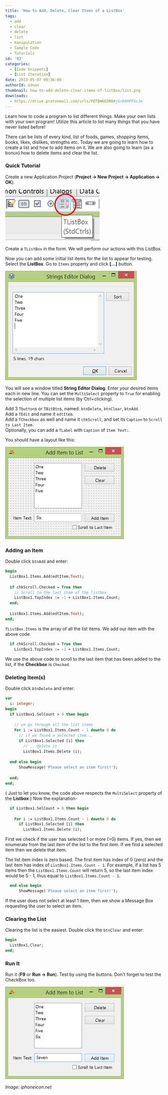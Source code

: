 ```yaml
---
title: 'How to Add, Delete, Clear Items of a ListBox'
tags:
  - add
  - clear
  - delete
  - list
  - manipulation
  - Sample Code
  - Tutorials
id: '93'
categories:
  - [Code Snippets]
  - [List Iteration]
date: 2013-05-07 09:36:00
authorId: adnan
thumbnail: how-to-add-delete-clear-items-of-listbox/list.png
downloads:
  - https://drive.protonmail.com/urls/PDTBW6EDN0#jSrEKHPFScJe
---
```


Learn how to code a program to list different things. Make your own lists with your own program! Utilize this article to list many things that you have never listed before!
<!-- more -->


There can be lists of every kind, list of foods, games, shopping items, books, likes, dislikes, strengths etc. Today we are going to learn how to create a list and how to add items on it. We are also going to learn (as a bonux) how to delete items and clear the list.


### Quick Tutorial

Create a new Application Project (**Project -> New Project -> Application -> OK**).


![TListBox component icon in Toolbar of Lazarus](how-to-add-delete-clear-items-of-listbox/TListBox-toolbar-icon.jpg "TListBox component icon in Toolbar of Lazarus")


Create a `TListBox` in the form. We will perform our actions with this ListBox.

Now you can add some initial list items for the list to appear for testing. Select the **ListBox**. Go to `Items` property and click **[...]** button.


![](how-to-add-delete-clear-items-of-listbox/ListBox-items-editing-lazar.gif)


You will see a window titled **String Editor Dialog**. Enter your desired items each in new line. You can set the `MultiSelect` property to `True` for enabling the selection of multiple list items (by Ctrl+clicking).

Add 3 `Tbutton`s or `TBitBtn`s, named: `btnDelete`, `btnClear`, `btnAdd`. \
Add a `TEdit` and name it `edtItem`. \
Add a `TCheckbox` as well and name it `chkScroll`, and set its `Caption` to `Scroll to Last Item`. \
Optionally, you can add a `TLabel` with `Caption` of `Item Text:`.

You should have a layout like this:


![](how-to-add-delete-clear-items-of-listbox/List-add-delete-2.gif)



### Adding an Item

Double click `btnAdd` and enter:

```pascal
begin
  ListBox1.Items.Add(edtItem.Text);

  if chkScroll.Checked = True then
    // Scroll to the last item of the listbox
    ListBox1.TopIndex := -1 + ListBox1.Items.Count;
  end;

  ListBox1.Items.Add(edtItem.Text);
end;
```

`TListBox.Items` is the array of all the list items. We add our item with the above code.

```pascal
  if chkScroll.Checked = True then
    ListBox1.TopIndex := -1 + ListBox1.Items.Count;
```

We use the above code to scroll to the last item that has been added to the list, if the **Checkbox** is `Checked`.


### Deleting Item(s)

Double click `btnDelete` and enter:

```pascal
var
  i: integer;
begin
  if ListBox1.SelCount > 0 then begin

    // we go through all the list items
    For i := ListBox1.Items.Count - 1 downto 0 do
      // if we found a selected item...
      if ListBox1.Selected [i] then
        // ...delete it
        ListBox1.Items.Delete (i);

  end else begin
      ShowMessage('Please select an item first!');

  end;
end;
```

( Just to let you know, the code above respects the `MultiSelect` property of the **Listbox**.)
Now the explanation-

```pascal
  if ListBox1.SelCount > 0 then begin

    For i := ListBox1.Items.Count - 1 downto 0 do
      if ListBox1.Selected [i] then
        ListBox1.Items.Delete (i);
```

First we check if the user has selected 1 or more (>0) items. If yes, then we enumerate from the last item of the list to the first item. If we find a selected item then we delete that item.

The list item index is zero based. The first item has index of 0 (zero) and the last item has index of `ListBox1.Items.Count - 1`. For example, if a list has 5 items then the `ListBox1.Items.Count` will return 5, so the last item index would be 5 - 1, thus equal to `ListBox1.Items.Count - 1`.

```pascal
  end else begin
      ShowMessage('Please select an item first!');
```

If the user does not select at least 1 item, then we show a Message Box requesting the user to select an item.


### Clearing the List

Clearing the list is the easiest. Double click the `btnClear` and enter:

```pascal
begin
  ListBox1.Clear;
end;
```


### Run It

Run it (**F9** or **Run -> Run**). Test by using the buttons. Don't forget to test the CheckBox too.


![](how-to-add-delete-clear-items-of-listbox/List-add-delete-1.gif)


_Image: iphoneicon.net_
